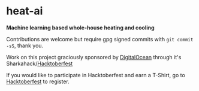 # heat-ai #

**Machine learning based whole-house heating and cooling**

Contributions are welcome but require gpg signed commits with `git commit -sS`, thank you.


Work on this project graciously sponsored by [DigitalOcean](https://www.digitalocean.com/) through it's Sharkahack/[Hacktoberfest](https://hacktoberfest.digitalocean.com/)

If you would like to participate in Hacktoberfest and earn a T-Shirt, go to [Hacktoberfest](https://hacktoberfest.digitalocean.com/) to register.
